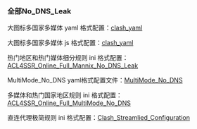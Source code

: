 ### 全部No_DNS_Leak

大图标多国家多媒体 yaml 格式配置：[clash_yaml](https://raw.githubusercontent.com/Tengzexin0/4CL4SSR_/main/clash_config.yaml)

大图标多国家多媒体 js 格式配置：[clash_yaml](https://raw.githubusercontent.com/Tengzexin0/4CL4SSR_/main/clash_yaml.js)

热门地区和热门媒体细分规则 ini 格式配置：[ACL4SSR_Online_Full_Mannix_No_DNS_Leak](https://raw.githubusercontent.com/Tengzexin0/4CL4SSR_/main/ACL4SSR_Online_Full_Mannix_No_DNS_Leak.ini)

MultiMode_No_DNS yaml格式配置文件：[MultiMode_No_DNS](https://raw.githubusercontent.com/Tengzexin0/4CL4SSR_/main/MultiMode_No_DNS.yaml)

多媒体和热门国家地区规则 ini 格式配置：[ACL4SSR_Online_Full_MultiMode_No_DNS](https://raw.githubusercontent.com/Tengzexin0/4CL4SSR_/main/ACL4SSR_Online_Full_MultiMode_No_DNS.ini)

直连代理极简规则 ini 格式配置：[Clash_Streamlied_Configuration](https://raw.githubusercontent.com/Tengzexin0/4CL4SSR_/main/Clash_Streamlied_Configuration.ini)
